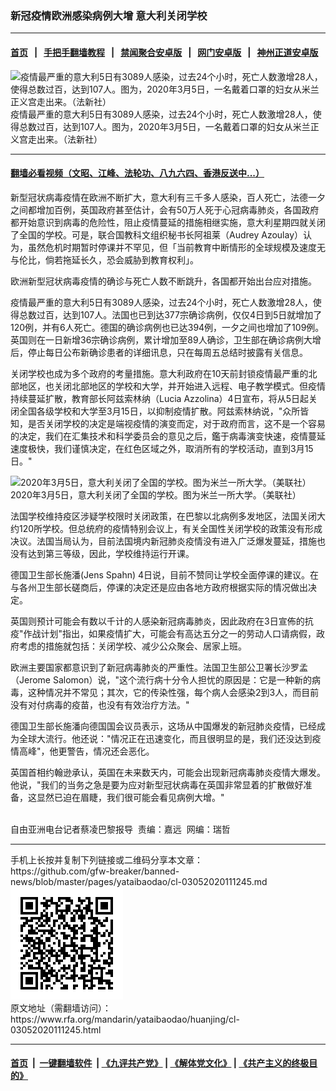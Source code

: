 ### 新冠疫情欧洲感染病例大增  意大利关闭学校
------------------------

#### [首页](https://github.com/gfw-breaker/banned-news/blob/master/README.md) &nbsp;&nbsp;|&nbsp;&nbsp; [手把手翻墙教程](https://github.com/gfw-breaker/guides/wiki) &nbsp;&nbsp;|&nbsp;&nbsp; [禁闻聚合安卓版](https://github.com/gfw-breaker/bn-android) &nbsp;&nbsp;|&nbsp;&nbsp; [网门安卓版](https://github.com/oGate2/oGate) &nbsp;&nbsp;|&nbsp;&nbsp; [神州正道安卓版](https://github.com/SzzdOgate/update) 



<div id="headerimg">
 <img alt="疫情最严重的意大利5日有3089人感染，过去24个小时，死亡人数激增28人，使得总数过百，达到107人。图为，2020年3月5日，一名戴着口罩的妇女从米兰正义宫走出来。（法新社）" src="https://www.rfa.org/mandarin/yataibaodao/huanjing/cl-03052020111245.html/000_1PM7LH.jpg/@@images/faa1496e-20bd-485b-bfda-7a474cf634aa.jpeg" title="疫情最严重的意大利5日有3089人感染，过去24个小时，死亡人数激增28人，使得总数过百，达到107人。图为，2020年3月5日，一名戴着口罩的妇女从米兰正义宫走出来。（法新社）"/>
 <div id="headerimgcontents">
  <div id="headerimgcaption">
   <span>
    疫情最严重的意大利5日有3089人感染，过去24个小时，死亡人数激增28人，使得总数过百，达到107人。图为，2020年3月5日，一名戴着口罩的妇女从米兰正义宫走出来。（法新社）
   </span>
   <!-- zoomattribute -->
  </div>
  <!-- headerimgcaption -->
 </div>
 <!-- headerimagecontents -->
</div>

<hr/>


#### [翻墙必看视频（文昭、江峰、法轮功、八九六四、香港反送中...）](https://github.com/gfw-breaker/banned-news/blob/master/pages/link3.md)

<div id="storytext">
 <div>
  <div class="slot_header">
  </div>
 </div>
 <p>
 </p>
 <p>
  新型冠状病毒疫情在欧洲不断扩大，意大利有三千多人感染，百人死亡，法德一夕之间都增加百例，英国政府甚至估计，会有50万人死于心冠病毒肺炎，各国政府都开始意识到病毒的危险性，阻止疫情蔓延的措施相继实施，意大利星期四就关闭了全国的学校。可是，联合国教科文组织秘书长阿祖莱（Audrey Azoulay）认为，虽然危机时期暂时停课并不罕见，但「当前教育中断情形的全球规模及速度无与伦比，倘若拖延长久，恐会威胁到教育权利」。
 </p>
 <p>
  欧洲新型冠状病毒疫情的确诊与死亡人数不断跳升，各国都开始出台应对措施。
 </p>
 <p>
 </p>
 <p>
 </p>
 <p>
  疫情最严重的意大利5日有3089人感染，过去24个小时，死亡人数激增28人，使得总数过百，达到107人。法国也已到达377宗确诊病例，仅仅4日到5日就增加了120例，并有6人死亡。德国的确诊病例也已达394例，一夕之间也增加了109例。英国则在一日新增36宗确诊病例，累计增加至89人确诊，卫生部在确诊病例大增后，停止每日公布新确诊患者的详细讯息，只在每周五总结时披露有关信息。
 </p>
 <p>
  关闭学校也成为多个政府的考量措施。意大利政府在10天前封锁疫情最严重的北部地区，也关闭北部地区的学校和大学，并开始进入远程、电子教学模式。但疫情持续蔓延扩散，教育部长阿兹索林纳（Lucia Azzolina）4日宣布，将从5日起关闭全国各级学校和大学至3月15日，以抑制疫情扩散。阿兹索林纳说，"众所皆知，是否关闭学校的决定是端视疫情的演变而定，对于政府而言，这不是一个容易的决定，我们在汇集技术和科学委员会的意见之后，鑑于病毒演变快速，疫情蔓延速度极快，我们谨慎决定，在红色区域之外，取消所有的学校活动，直到3月15日。"
 </p>
 <p>
 </p>
 <p>
  <div class="image-inline captioned" style="width:1500px;">
   <div style="width:1500px;">
    <img alt="2020年3月5日，意大利关闭了全国的学校。图为米兰一所大学。（美联社）" src="https://www.rfa.org/mandarin/yataibaodao/huanjing/cl-03052020111245.html/AP_20065506956265.jpg" title="2020年3月5日，意大利关闭了全国的学校。图为米兰一所大学。（美联社）"/>
   </div>
   <div class="image-caption">
    <span style="width:1500px;">
     2020年3月5日，意大利关闭了全国的学校。图为米兰一所大学。（美联社）
    </span>
    <span class="copyright">
    </span>
   </div>
  </div>
 </p>
 <p>
  法国学校维持疫区涉疑学校限时关闭政策，在巴黎以北病例多发地区，法国关闭大约120所学校。但总统府的疫情特别会议上，有关全国性关闭学校的政策没有形成决议。法国当局认为，目前法国境内新冠肺炎疫情没有进入广泛爆发蔓延，措施也没有达到第三等级，因此，学校维持运行开课。
 </p>
 <p>
  德国卫生部长施潘(Jens Spahn) 4日说，目前不赞同让学校全面停课的建议。在与各州卫生部长磋商后，停课的决定还是应由各地方政府根据实际的情况做出决定。
 </p>
 <p>
  英国则预计可能会有数以千计的人感染新冠病毒肺炎，因此政府在3日宣佈的抗疫"作战计划"指出，如果疫情扩大，可能会有高达五分之一的劳动人口请病假，政府考虑的措施就包括：关闭学校、减少公众聚会、居家上班。
 </p>
 <p>
  欧洲主要国家都意识到了新冠病毒肺炎的严重性。法国卫生部公卫署长沙罗孟（Jerome Salomon）说，"这个流行病十分令人担忧的原因是：它是一种新的病毒，这种情况并不常见；其次，它的传染性强，每个病人会感染2到3人，而目前没有对付病毒的疫苗，也没有有效治疗方法。"
 </p>
 <p>
  德国卫生部长施潘向德国国会议员表示，这场从中国爆发的新冠肺炎疫情，已经成为全球大流行。他还说："情况正在迅速变化，而且很明显的是，我们还没达到疫情高峰"，他更警告，情况还会恶化。
 </p>
 <p>
  英国首相约翰逊承认，英国在未来数天内，可能会出现新冠病毒肺炎疫情大爆发。他说，"我们的当务之急是要为应对新型冠状病毒在英国非常显着的扩散做好准备，这显然已迫在眉睫，我们很可能会看见病例大增。"
 </p>
 <p>
  <br/>
  自由亚洲电台记者蔡凌巴黎报导  责编：嘉远  网编：瑞哲
 </p>
</div>

<hr/>
手机上长按并复制下列链接或二维码分享本文章：<br/>
https://github.com/gfw-breaker/banned-news/blob/master/pages/yataibaodao/cl-03052020111245.md <br/>
<a href='https://github.com/gfw-breaker/banned-news/blob/master/pages/yataibaodao/cl-03052020111245.md'><img src='https://github.com/gfw-breaker/banned-news/blob/master/pages/yataibaodao/cl-03052020111245.md.png'/></a> <br/>
原文地址（需翻墙访问）：https://www.rfa.org/mandarin/yataibaodao/huanjing/cl-03052020111245.html


------------------------
#### [首页](https://github.com/gfw-breaker/banned-news/blob/master/README.md) &nbsp;|&nbsp; [一键翻墙软件](https://github.com/gfw-breaker/nogfw/blob/master/README.md) &nbsp;| [《九评共产党》](https://github.com/gfw-breaker/9ping.md/blob/master/README.md#九评之一评共产党是什么) | [《解体党文化》](https://github.com/gfw-breaker/jtdwh.md/blob/master/README.md) | [《共产主义的终极目的》](https://github.com/gfw-breaker/gczydzjmd.md/blob/master/README.md)


<img src='http://gfw-breaker.win/banned-news/pages/yataibaodao/cl-03052020111245.md' width='0px' height='0px'/>
